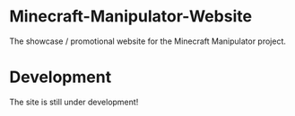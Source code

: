 # Minecraft-Manipulator-Website
The showcase / promotional website for the Minecraft Manipulator project. 

# Development
The site is still under development!
